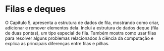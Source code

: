 # Filas e deques

O Capítulo 5, apresenta a estrutura de dados de fila, mostrando como criar, adicionar e remover elementos dela. Inclui a estrutura de dados deque (fila de duas pontas), um tipo especial de fila. Também mostra como usar filas para resolver alguns problemas relacionados à ciência da computação e explica as principais diferenças entre filas e pilhas. 
